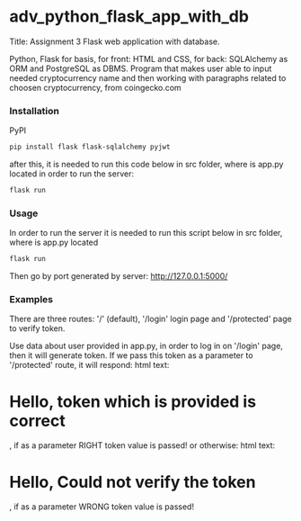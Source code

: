 # adv_python_flask_app_with_db
Title:  Assignment 3
Flask web application with database.

Python, Flask for basis, for front: HTML and CSS, for back: SQLAlchemy as ORM and PostgreSQL as DBMS.
Program that makes user able to input needed cryptocurrency name and then working with paragraphs related to choosen cryptocurrency, from coingecko.com 

### Installation
PyPI
```bash
pip install flask flask-sqlalchemy pyjwt  
```

after this, it is needed to run this code below in src folder, where is app.py located
in order to run the server:

```bash
flask run  
```

### Usage
In order to run the server it is needed to run this script below in src folder, where is app.py located
```bash
flask run  
```

Then go by port generated by server:
http://127.0.0.1:5000/

### Examples

There are three routes: '/' (default), '/login' login page and '/protected' page to verify token.  

Use data about user provided in app.py, in order to log in  on '/login' page, then it will generate token.
If we pass this token as a parameter to '/protected' route, it will respond:
html text: <h1>Hello, token which is provided is correct </h1>, if as a parameter RIGHT token value is passed!
or otherwise:
html text: <h1>Hello, Could not verify the token </h1>, if as a parameter WRONG token value is passed!



